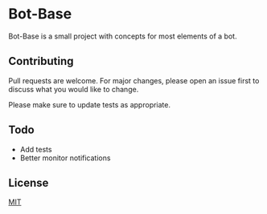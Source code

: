 # Bot-Base

Bot-Base is a small project with concepts for most elements of a bot.

## Contributing
Pull requests are welcome. For major changes, please open an issue first to discuss what you would like to change.

Please make sure to update tests as appropriate.

## Todo
- Add tests
- Better monitor notifications

## License
[MIT](https://github.com/EdwinJ0124/footsites/blob/master/LICENSE.md)
